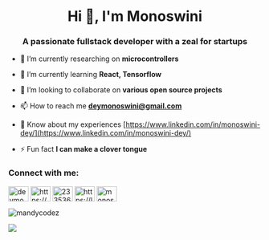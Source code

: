 <h1 align="center">Hi 👋, I'm Monoswini</h1>
<h3 align="center">A passionate fullstack developer with a zeal for startups</h3>

- 🔭 I’m currently researching on **microcontrollers**

- 🌱 I’m currently learning **React, Tensorflow**

- 👯 I’m looking to collaborate on **various open source projects**

- 📫 How to reach me **deymonoswini@gmail.com**

- 📄 Know about my experiences [https://www.linkedin.com/in/monoswini-dey/](https://www.linkedin.com/in/monoswini-dey/)

- ⚡ Fun fact **I can make a clover tongue**

<h3 align="left">Connect with me:</h3>
<p align="left">
<a href="https://twitter.com/deymonoswini" target="blank"><img align="center" src="https://raw.githubusercontent.com/rahuldkjain/github-profile-readme-generator/master/src/images/icons/Social/twitter.svg" alt="deymonoswini" height="30" width="40" /></a>
<a href="https://linkedin.com/in/https://www.linkedin.com/in/monoswini-dey/" target="blank"><img align="center" src="https://raw.githubusercontent.com/rahuldkjain/github-profile-readme-generator/master/src/images/icons/Social/linked-in-alt.svg" alt="https://www.linkedin.com/in/monoswini-dey/" height="30" width="40" /></a>
<a href="https://stackoverflow.com/users/23353663/monoswini-dey" target="blank"><img align="center" src="https://raw.githubusercontent.com/rahuldkjain/github-profile-readme-generator/master/src/images/icons/Social/stack-overflow.svg" alt="23353663/monoswini-dey" height="30" width="40" /></a>
<a href="https://leetcode.com/Mandy-shr/" target="blank"><img align="center" src="https://raw.githubusercontent.com/rahuldkjain/github-profile-readme-generator/master/src/images/icons/Social/leet-code.svg" alt="https://leetcode.com/mandy-shr/" height="30" width="40" /></a>
<a href="https://auth.geeksforgeeks.org/user/monoswini" target="blank"><img align="center" src="https://raw.githubusercontent.com/rahuldkjain/github-profile-readme-generator/master/src/images/icons/Social/geeks-for-geeks.svg" alt="monoswini" height="30" width="40" /></a>
</p>



<p><img align="center" src="https://github-readme-stats.vercel.app/api/top-langs?username=mandycodez&show_icons=true&locale=en&layout=compact" alt="mandycodez" /></p>


<img align="center" src="https://github.com/Mandy-shr/Mandy-shr/blob/output/github-contribution-grid-snake.svg" />

